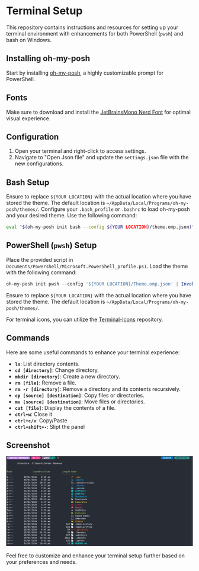 # Terminal Setup

This repository contains instructions and resources for setting up your terminal environment with enhancements for both PowerShell (`pwsh`) and bash on Windows.

## Installing oh-my-posh

Start by installing [oh-my-posh](https://ohmyposh.dev/docs/installation/windows), a highly customizable prompt for PowerShell.

## Fonts

Make sure to download and install the [JetBrainsMono Nerd Font](https://www.nerdfonts.com/font-downloads) for optimal visual experience.

## Configuration

1. Open your terminal and right-click to access settings.
2. Navigate to "Open Json file" and update the `settings.json` file with the new configurations.

## Bash Setup

Ensure to replace `${YOUR LOCATION}` with the actual location where you have stored the theme. The default location is `~/AppData/Local/Programs/oh-my-posh/themes/`.
Configure your `.bash_profile` or `.bashrc` to load oh-my-posh and your desired theme. Use the following command:

```bash
eval "$(oh-my-posh init bash --config ${YOUR LOCATION}/theme.omp.json)"
```

## PowerShell (`pwsh`) Setup

Place the provided script in `Documents/Powershell/Microsoft.PowerShell_profile.ps1`. Load the theme with the following command:

```powershell
oh-my-posh init pwsh --config '${YOUR LOCATION}/Theme.omp.json' | Invoke-Expression
```

Ensure to replace `${YOUR LOCATION}` with the actual location where you have stored the theme. The default location is `~/AppData/Local/Programs/oh-my-posh/themes/`.

For terminal icons, you can utilize the [Terminal-Icons](https://github.com/devblackops/Terminal-Icons) repository.

## Commands


Here are some useful commands to enhance your terminal experience:

- **`ls`**: List directory contents.
- **`cd [directory]`**: Change directory.
- **`mkdir [directory]`**: Create a new directory.
- **`rm [file]`**: Remove a file.
- **`rm -r [directory]`**: Remove a directory and its contents recursively.
- **`cp [source] [destination]`**: Copy files or directories.
- **`mv [source] [destination]`**: Move files or directories.
- **`cat [file]`**: Display the contents of a file.
- **`ctrl+w`**: Close it
- **`ctrl+c/v`**: Copy/Paste
- **`ctrl+shift+-`**: Slipt the panel

## Screenshot

![Screenshot_1](https://raw.githubusercontent.com/ZafeerMahmood/terminal/main/ScreenShots/ss1.jpg)

Feel free to customize and enhance your terminal setup further based on your preferences and needs.

